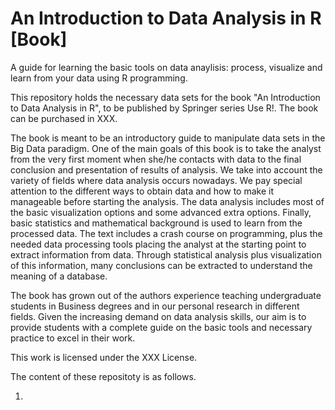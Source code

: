 # An Introduction to Data Analysis in R [Book]

A guide for learning the basic tools on data anaylisis: process, visualize and learn from your data using R programming.

This repository holds the necessary data sets for the book "An Introduction to Data Analysis in R", to be published by Springer series Use R!. The book can be purchased in XXX.

The book is meant to be an introductory guide to manipulate data sets in the Big Data paradigm. One of the main goals of this book is to take the analyst from the very first moment when she/he contacts with data to the final conclusion and presentation of results of analysis. We take into account the variety of fields where data analysis occurs nowadays. We pay special attention to the different ways to obtain data and how to make it manageable before starting the analysis. The data analysis includes most of the basic visualization options and some advanced extra options. Finally, basic statistics and mathematical background is used to learn from the processed data. The text includes a crash course on programming, plus the needed data processing tools placing the analyst at the starting point to extract information from data. Through statistical analysis plus visualization of this information, many conclusions can be extracted to understand the meaning of a database.

The book has grown out of the authors experience teaching undergraduate students in Business degrees and in our personal research in different fields. Given the increasing demand on data analysis skills, our aim is to provide students with a complete guide on the basic tools and necessary practice to excel in their work. 

This work is licensed under the XXX License.

The content of these repositoty is as follows.

1. 
